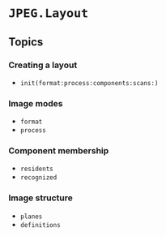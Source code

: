 # ``JPEG.Layout``

## Topics

### Creating a layout

-   ``init(format:process:components:scans:)``


### Image modes

-   ``format``
-   ``process``


### Component membership

-   ``residents``
-   ``recognized``


### Image structure

-   ``planes``
-   ``definitions``
